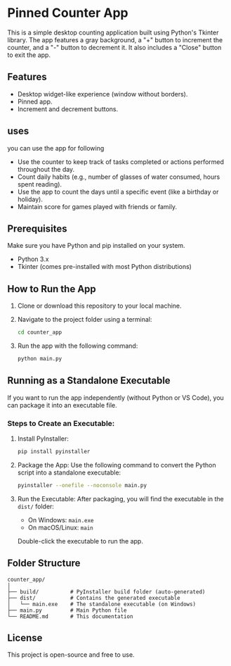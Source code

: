 # Pinned Counter App 

This is a simple desktop counting application built using Python's Tkinter library. The app features a gray background, a "+" button to increment the counter, and a "-" button to decrement it. It also includes a "Close" button to exit the app.

## Features
- Desktop widget-like experience (window without borders).
- Pinned app.
- Increment and decrement buttons.

## uses
you can use the app for following </br>
- Use the counter to keep track of tasks completed or actions performed throughout the day.
- Count daily habits (e.g., number of glasses of water consumed, hours spent reading).
- Use the app to count the days until a specific event (like a birthday or holiday).
- Maintain score for games played with friends or family.

## Prerequisites
Make sure you have Python and pip installed on your system.

- Python 3.x
- Tkinter (comes pre-installed with most Python distributions)

## How to Run the App
1. Clone or download this repository to your local machine.
2. Navigate to the project folder using a terminal:

    ```bash
    cd counter_app
    ```

3. Run the app with the following command:

    ```bash
    python main.py
    ```

## Running as a Standalone Executable
If you want to run the app independently (without Python or VS Code), you can package it into an executable file.

### Steps to Create an Executable:
1. Install PyInstaller:

    ```bash
    pip install pyinstaller
    ```

2. Package the App: Use the following command to convert the Python script into a standalone executable:

    ```bash
    pyinstaller --onefile --noconsole main.py
    ```

3. Run the Executable: After packaging, you will find the executable in the `dist/` folder:

    - On Windows: `main.exe`
    - On macOS/Linux: `main`
    
   Double-click the executable to run the app.

## Folder Structure
```plaintext
counter_app/
│
├── build/          # PyInstaller build folder (auto-generated)
├── dist/           # Contains the generated executable
│   └── main.exe    # The standalone executable (on Windows)
├── main.py         # Main Python file
└── README.md       # This documentation

```
## License
This project is open-source and free to use.


 
 
